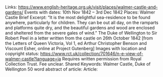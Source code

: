 Links: https://www.english-heritage.org.uk/visit/places/walmer-castle-and-gardens/
Events with dates: 10th Nov 1842 – 3rd Dec 1842
Places: Walmer Castle
Brief Excerpt: “It is the most delightful sea-residence to be found anywhere, particularly for children. They can be out all day, on the ramparts and platforms quite dry, and the beautiful gardens and wood are enclosed and sheltered from the severe gales of wind.” The Duke of Wellington to Sir Robert Peel in a letter written from the castle on 26th October 1842 [from the Letters of Queen Victoria, Vol 1, ed Arthur Christopher Benson and Viscount Esher, online at Project Gutenberg]
Images with location and copyright status: 
https://www.rct.uk/collection/701646/n-e-view-of-walmer-castle?language=ja Requires written permission from Royal Collection Trust. Fee unclear.
Shared Keywords: Walmer Castle, Duke of Wellington
50 word abstract of article:
Article:
 
